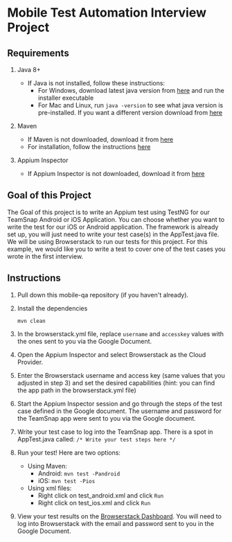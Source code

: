 # Mobile Test Automation Interview Project

## Requirements

1. Java 8+

    - If Java is not installed, follow these instructions:
        - For Windows, download latest java version from [here](https://java.com/en/download/) and run the installer executable
        - For Mac and Linux, run `java -version` to see what java version is pre-installed. If you want a different version download from [here](https://java.com/en/download/)

2. Maven
   - If Maven is not downloaded, download it from [here](https://maven.apache.org/download.cgi)
   - For installation, follow the instructions [here](https://maven.apache.org/install.html)

3. Appium Inspector
    - If Appium Inspector is not downloaded, download it from [here](https://github.com/appium/appium-inspector/releases)

## Goal of this Project

The Goal of this project is to write an Appium test using TestNG for our TeamSnap Android or iOS Application. You can choose whether you want to write the test for our iOS or Android application. The framework is already set up, you will just need to write your test case(s) in the AppTest.java file. We will be using Browserstack to run our tests for this project. For this example, we would like you to write a test to cover one of the test cases you wrote in the first interview.

## Instructions

1. Pull down this mobile-qa repository (if you haven't already).

2. Install the dependencies

    ```
    mvn clean
    ```

3. In the browserstack.yml file, replace ```username``` and ```accesskey``` values with the ones sent to you via the Google Document.

4. Open the Appium Inspector and select Browserstack as the Cloud Provider.

5. Enter the Browserstack username and access key (same values that you adjusted in step 3) and set the desired capabilities (hint: you can find the app path in the browserstack.yml file)

6. Start the Appium Inspector session and go through the steps of the test case defined in the Google document. The username and password for the TeamSnap app were sent to you via the Google document.

7. Write your test case to log into the TeamSnap app. There is a spot in AppTest.java called: ```/* Write your test steps here */```

8. Run your test! Here are two options:

    - Using Maven:
      - Android: ```mvn test -Pandroid```
      - iOS: ```mvn test -Pios```
    - Using xml files:
      - Right click on test_android.xml and click `Run`
      - Right click on test_ios.xml and click `Run`

9. View your test results on the [Browserstack Dashboard](https://app-automate.browserstack.com/dashboard). You will need to log into Browserstack with the email and password sent to you in the Google Document.
